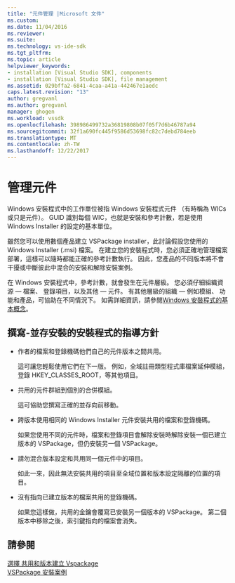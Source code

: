 ```yaml
---
title: "元件管理 |Microsoft 文件"
ms.custom: 
ms.date: 11/04/2016
ms.reviewer: 
ms.suite: 
ms.technology: vs-ide-sdk
ms.tgt_pltfrm: 
ms.topic: article
helpviewer_keywords:
- installation [Visual Studio SDK], components
- installation [Visual Studio SDK], file management
ms.assetid: 029bffa2-6841-4caa-a41a-442467e1aedc
caps.latest.revision: "13"
author: gregvanl
ms.author: gregvanl
manager: ghogen
ms.workload: vssdk
ms.openlocfilehash: 398986499732a36819808b07f05f7d6b46787a94
ms.sourcegitcommit: 32f1a690fc445f9586d53698fc82c7debd784eeb
ms.translationtype: MT
ms.contentlocale: zh-TW
ms.lasthandoff: 12/22/2017
---
```

# <a name="component-management"></a>管理元件
Windows 安裝程式中的工作單位被指 Windows 安裝程式元件 （有時稱為 WICs 或只是元件）。 GUID 識別每個 WIC，也就是安裝和參考計數，若是使用 Windows Installer 的設定的基本單位。  
  
 雖然您可以使用數個產品建立 VSPackage installer，此討論假設您使用的 Windows Installer (.msi) 檔案。 在建立您的安裝程式時，您必須正確地管理檔案部署，這樣可以隨時都能正確的參考計數執行。 因此，您產品的不同版本將不會干擾或中斷彼此中混合的安裝和解除安裝案例。  
  
 在 Windows 安裝程式中，參考計數，就會發生在元件層級。 您必須仔細組織資源 — 檔案、 登錄項目，以及其他 — 元件。 有其他層級的組織 — 例如模組、 功能和產品，可協助在不同情況下。 如需詳細資訊，請參閱[Windows 安裝程式的基本概念](../../extensibility/internals/windows-installer-basics.md)。  
  
## <a name="guidelines-of-authoring-setup-for-side-by-side-installation"></a>撰寫-並存安裝的安裝程式的指導方針  
  
-   作者的檔案和登錄機碼他們自己的元件版本之間共用。  
  
     這可讓您輕鬆使用它們在下一版。 例如，全域註冊類型程式庫檔案延伸模組，登錄 HKEY_CLASSES_ROOT，等其他項目。  
  
-   共用的元件群組到個別的合併模組。  
  
     這可協助您撰寫正確的並存向前移動。  
  
-   跨版本使用相同的 Windows Installer 元件安裝共用的檔案和登錄機碼。  
  
     如果您使用不同的元件時，檔案和登錄項目會解除安裝時解除安裝一個已建立版本的 VSPackage，但仍安裝另一個 VSPackage。  
  
-   請勿混合版本設定和共用同一個元件中的項目。  
  
     如此一來，因此無法安裝共用的項目至全域位置和版本設定隔離的位置的項目。  
  
-   沒有指向已建立版本的檔案共用的登錄機碼。  
  
     如果您這樣做，共用的金鑰會覆寫已安裝另一個版本的 VSPackage。 第二個版本中移除之後，索引鍵指向的檔案會消失。  
  
## <a name="see-also"></a>請參閱  
 [選擇 共用和版本建立 Vspackage](../../extensibility/choosing-between-shared-and-versioned-vspackages.md)   
 [VSPackage 安裝案例](../../extensibility/internals/vspackage-setup-scenarios.md)